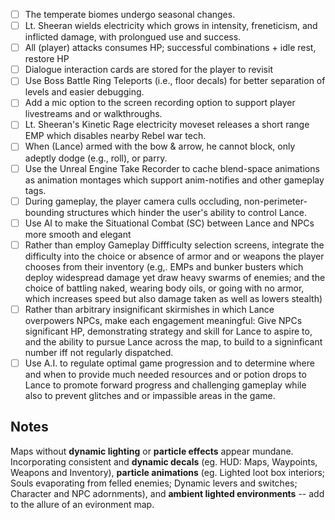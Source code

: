 - [ ] The temperate biomes undergo seasonal changes.
- [ ] Lt. Sheeran wields electricity which grows in intensity, freneticism, and inflicted damage, with prolongued use and success.
- [ ] All (player) attacks consumes HP; successful combinations + idle rest, restore HP
- [ ] Dialogue interaction cards are stored for the player to revisit
- [ ] Use Boss Battle Ring Teleports (i.e., floor decals) for better separation of levels and easier debugging.
- [ ] Add a mic option to the screen recording option to support player livestreams and or walkthroughs.
- [ ] Lt. Sheeran's Kinetic Rage electricity moveset releases a short range EMP which disables nearby Rebel war tech.
- [ ] When (Lance) armed with the bow & arrow, he cannot block, only adeptly dodge (e.g., roll), or parry.
- [ ] Use the Unreal Engine Take Recorder to cache blend-space animations as animation montages which support anim-notifies and other gameplay tags.
- [ ] During gameplay, the player camera culls occluding, non-perimeter-bounding structures which hinder the user's ability to control Lance.
- [ ] Use AI to make the Situational Combat (SC) between Lance and NPCs more smooth and elegant
- [ ] Rather than employ Gameplay Diffficulty selection screens, integrate the difficulty into the choice or absence of armor and or weapons the player chooses from their inventory (e.g,. EMPs and bunker busters which deploy widespread damage yet draw heavy swarms of enemies; and the choice of battling naked, wearing body oils, or going with no armor, which increases speed but also damage taken as well as lowers stealth)
- [ ] Rather than arbitrary insignificant skirmishes in which Lance overpowers NPCs, make each engagement meaningful: Give NPCs significant HP, demonstrating strategy and skill for Lance to aspire to, and the ability to pursue Lance across the map, to build to a signinficant number iff not regularly dispatched.
- [ ] Use A.I. to regulate optimal game progression and to determine where and when to provide much needed resources and or potion drops to Lance to promote forward progress and challenging gameplay while also to prevent glitches and or impassible areas in the game.

## Notes

Maps without **dynamic lighting** or **particle effects** appear mundane. Incorporating consistent and **dynamic decals** (eg. HUD: Maps, Waypoints, Weapons and Inventory), **particle animations** (eg. Lighted loot box interiors; Souls evaporating from felled enemies; Dynamic levers and switches; Character and NPC adornments), and **ambient lighted environments** -- add to the allure of an evironment map.
